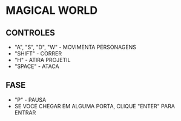# MAGICAL WORLD 

## CONTROLES
- "A", "S", "D", "W" - MOVIMENTA PERSONAGENS
- "SHIFT" - CORRER
- "H" - ATIRA PROJETIL
- "SPACE" - ATACA
 
## FASE
- "P" - PAUSA
- SE VOCE CHEGAR EM ALGUMA PORTA, CLIQUE "ENTER" PARA ENTRAR
